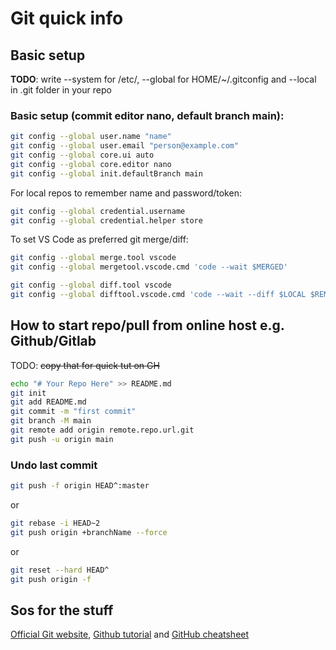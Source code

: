 # Git quick info

## Basic setup

**TODO**: write
--system for /etc/, --global for HOME/~/.gitconfig and
--local in .git folder in your repo

### Basic setup (commit editor nano, default branch main):

```bash
git config --global user.name "name"
git config --global user.email "person@example.com"
git config --global core.ui auto
git config --global core.editor nano
git config --global init.defaultBranch main
```

For local repos to remember name and password/token:

```bash
git config --global credential.username
git config --global credential.helper store
```

To set VS Code as preferred git merge/diff:

```bash
git config --global merge.tool vscode
git config --global mergetool.vscode.cmd 'code --wait $MERGED'

git config --global diff.tool vscode
git config --global difftool.vscode.cmd 'code --wait --diff $LOCAL $REMOTE'
```

## How to start repo/pull from online host e.g. Github/Gitlab

TODO: ~~copy that for quick tut on GH~~

```bash
echo "# Your Repo Here" >> README.md
git init
git add README.md
git commit -m "first commit"
git branch -M main
git remote add origin remote.repo.url.git
git push -u origin main
```

### Undo last commit

```bash
git push -f origin HEAD^:master
```

or

```bash
git rebase -i HEAD~2
git push origin +branchName --force
```

or

```bash
git reset --hard HEAD^
git push origin -f
```

## Sos for the stuff

[Official Git website](https://git-scm.com/book/en/v2/), [Github tutorial](https://docs.github.com/en/get-started/quickstart) and [GitHub cheatsheet](https://training.github.com/downloads/github-git-cheat-sheet/)

